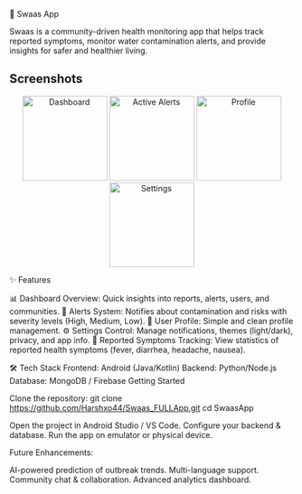 🌱 Swaas App

Swaas is a community-driven health monitoring app that helps track reported symptoms, monitor water contamination alerts, and provide insights for safer and healthier living.

##  Screenshots  

<p align="center">
  <img src="https://github.com/user-attachments/assets/3f2a8722-950f-4854-b871-67d0c0da872d" alt="Dashboard" width="150"/>
  <img src="https://github.com/user-attachments/assets/beb8759a-6783-46e1-9d9d-ce02c7cae23a" alt="Active Alerts" width="150"/>
  <img src="https://github.com/user-attachments/assets/925a748c-018e-46f0-9271-c8f2788cfae1" alt="Profile" width="150"/>
  <img src="https://github.com/user-attachments/assets/eca669f2-d6c6-4461-bb3a-8c00676a6857" alt="Settings" width="150"/>
</p>


✨ Features

📊 Dashboard Overview: Quick insights into reports, alerts, users, and communities.
🚨 Alerts System: Notifies about contamination and risks with severity levels (High, Medium, Low).
👤 User Profile: Simple and clean profile management.
⚙️ Settings Control: Manage notifications, themes (light/dark), privacy, and app info.
🦠 Reported Symptoms Tracking: View statistics of reported health symptoms (fever, diarrhea, headache, nausea).

🛠️ Tech Stack
Frontend: Android (Java/Kotlin)
Backend: Python/Node.js
Database: MongoDB / Firebase
 Getting Started

Clone the repository:
git clone https://github.com/Harshxo44/Swaas_FULLApp.git
cd SwaasApp


Open the project in Android Studio / VS Code.
Configure your backend & database.
Run the app on emulator or physical device.

 Future Enhancements:

AI-powered prediction of outbreak trends.
Multi-language support.
Community chat & collaboration.
Advanced analytics dashboard.
